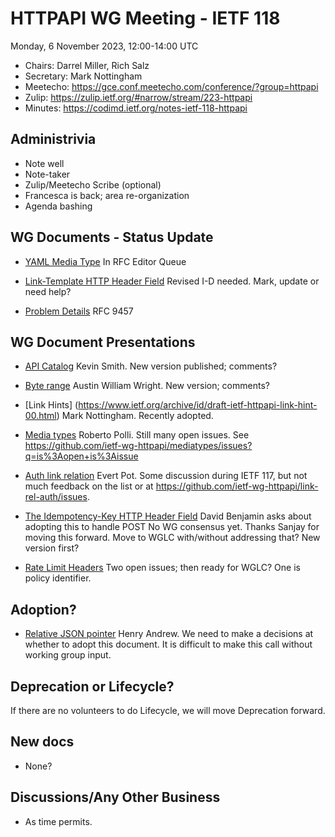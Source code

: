 # HTTPAPI WG Meeting - IETF 118

Monday, 6 November 2023, 12:00-14:00 UTC

* Chairs: Darrel Miller, Rich Salz
* Secretary: Mark Nottingham
* Meetecho: https://gce.conf.meetecho.com/conference/?group=httpapi
* Zulip: https://zulip.ietf.org/#narrow/stream/223-httpapi
* Minutes: https://codimd.ietf.org/notes-ietf-118-httpapi

## Administrivia

- Note well
- Note-taker
- Zulip/Meetecho Scribe (optional)
- Francesca is back; area re-organization
- Agenda bashing

## WG Documents - Status Update

- [YAML Media Type](https://datatracker.ietf.org/doc/draft-ietf-httpapi-yaml-mediatypes/) In RFC Editor Queue

- [Link-Template HTTP Header Field](https://datatracker.ietf.org/doc/draft-ietf-httpapi-link-template/) Revised I-D needed. Mark, update or need help?

- [Problem Details](https://datatracker.ietf.org/doc/draft-ietf-httpapi-rfc7807bis/) RFC 9457

## WG Document Presentations

- [API Catalog]([https://datatracker.ietf.org/doc/draft-ietf-httpapi-api-catalog/) Kevin Smith.  New version published; comments?

- [Byte range](https://datatracker.ietf.org/doc/draft-ietf-httpapi-patch-byterange/) Austin William Wright.  New version; comments?

- [Link Hints] (https://www.ietf.org/archive/id/draft-ietf-httpapi-link-hint-00.html) Mark Nottingham. Recently adopted.

- [Media types](https://datatracker.ietf.org/doc/draft-ietf-httpapi-rest-api-mediatypes) Roberto Polli.  Still many open issues.  See
https://github.com/ietf-wg-httpapi/mediatypes/issues?q=is%3Aopen+is%3Aissue

- [Auth link relation](https://datatracker.ietf.org/doc/draft-ietf-httpapi-authentication-link/) Evert Pot.
Some discussion during IETF 117, but not much feedback on the list or at
https://github.com/ietf-wg-httpapi/link-rel-auth/issues.

- [The Idempotency-Key HTTP Header Field](https://datatracker.ietf.org/doc/draft-ietf-httpapi-idempotency-key-header/)
David Benjamin asks about adopting this to handle POST No WG consensus yet.
Thanks Sanjay for moving this forward.
Move to WGLC with/without addressing that?
New version first?

- [Rate Limit Headers](https://datatracker.ietf.org/doc/draft-ietf-httpapi-ratelimit-headers/)
Two open issues; then ready for WGLC?
One is policy identifier.

## Adoption?

- [Relative JSON pointer](https://datatracker.ietf.org/doc/html/draft-handrews-relative-json-pointer-02) Henry Andrew.
We need to make a decisions at whether to adopt this document.
It is difficult to make this call without working group input.

## Deprecation or Lifecycle?

If there are no volunteers to do Lifecycle, we will move Deprecation forward.

## New docs

- None?

## Discussions/Any Other Business

- As time permits.
